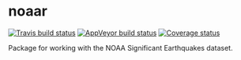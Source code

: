 # noaar

[![Travis build status](https://travis-ci.org/dragosmg/noaar.svg?branch=master)](https://travis-ci.org/dragosmg/noaar)
[![AppVeyor build status](https://ci.appveyor.com/api/projects/status/github/dragosmg/noaar?branch=master&svg=true)](https://ci.appveyor.com/project/dragosmg/noaar)
 [![Coverage status](https://codecov.io/gh/dragosmg/noaar/branch/master/graph/badge.svg)](https://codecov.io/github/dragosmg/noaar?branch=master)

Package for working with the NOAA Significant Earthquakes dataset.


